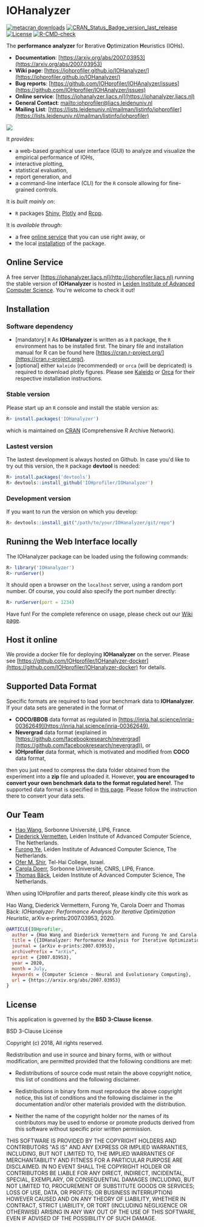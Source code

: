 # IOHanalyzer

<!-- badges: start -->
[![metacran downloads](https://cranlogs.r-pkg.org/badges/IOHanalyzer)](https://cran.r-project.org/package=IOHanalyzer)
[![CRAN_Status_Badge_version_last_release](https://www.r-pkg.org/badges/version-last-release/IOHanalyzer)](https://cran.r-project.org/package=IOHanalyzer)
[![License](https://img.shields.io/badge/License-BSD%203--Clause-blue.svg)](https://opensource.org/license/bsd-3-clause/)
[![R-CMD-check](https://github.com/IOHprofiler/IOHanalyzer/workflows/R-CMD-check/badge.svg)](https://github.com/IOHprofiler/IOHanalyzer/actions)
<!-- badges: end -->

The __performance analyzer__ for **I**terative **O**ptimization **H**euristics (IOHs).

* __Documentation__: [https://arxiv.org/abs/2007.03953](https://arxiv.org/abs/2007.03953)
* __Wiki page__: [https://iohprofiler.github.io/IOHanalyzer/](https://iohprofiler.github.io/IOHanalyzer/)
* __Bug reports__: [https://github.com/IOHprofiler/IOHAnalyzer/issues](https://github.com/IOHprofiler/IOHAnalyzer/issues)
* __Online service__: [https://iohanalyzer.liacs.nl](https://iohanalyzer.liacs.nl)
* __General Contact__: [mailto:iohprofiler@liacs.leidenuniv.nl](mailto:iohprofiler@liacs.leidenuniv.nl)
* __Mailing List__: [https://lists.leidenuniv.nl/mailman/listinfo/iohprofiler](https://lists.leidenuniv.nl/mailman/listinfo/iohprofiler)

![](./misc/demo.gif)

It _provides_:

* a web-based graphical user interface (GUI) to analyze and visualize the empirical performance of IOHs,
* interactive plotting,
* statistical evaluation,
* report generation, and
* a command-line interface (CLI) for the `R` console allowing for fine-grained controls.  

It is _built mainly on_:

* `R` packages [Shiny](https://shiny.posit.co/), [Plotly](https://plotly.com/) and [Rcpp](https://www.rcpp.org/).
<!-- * [scmacp](https://github.com/b0rxa/scmamp) package for Bayesian analysis. -->

It is _available through_:

* a free [online service](#server) that you can use right away, or
* the local [installation](#install) of the package.

## <a name="server"></a>Online Service

A free server [https://iohanalyzer.liacs.nl](http://iohprofiler.liacs.nl) running the stable version of __IOHanalyzer__ is hosted in [Leiden Institute of Advanced Computer Science](https://liacs.leidenuniv.nl/). You're welcome to check it out!

## <a name="install"></a>Installation

### Software dependency

* [mandatory] `R` As __IOHanalyzer__ is written as a `R` package, the `R` environment has to be installed first. The binary file and installation manual for R can be found here [https://cran.r-project.org/](https://cran.r-project.org/).
* [optional] either `kaleido` (recommended) or `orca` (will be depricated) is required to download plotly figures. Please see [Kaleido](https://github.com/plotly/Kaleido) or [Orca](https://github.com/plotly/orca) for their respective installation instructions.

### Stable version

Please start up an `R` console and install the stable version as:

```r
R> install.packages('IOHanalyzer')
```

which is maintained on [CRAN](https://CRAN.R-project.org/package=IOHanalyzer) (Comprehensive R Archive Network).

### Lastest version

The lastest development is always hosted on Github. In case you'd like to try out this version, the `R` package **devtool** is needed:

```r
R> install.packages('devtools')
R> devtools::install_github('IOHprofiler/IOHanalyzer')
```

### Development version

If you want to run the version on which you develop:

```r
R> devtools::install_git("/path/to/your/IOHanalyzer/git/repo")
```

## <a name="run"></a>Runinng the Web Interface locally

The IOHanalyzer package can be loaded using the following commands:

```r
R> library('IOHanalyzer')
R> runServer()
```

It should open a browser on the `localhost` server, using a random port number. Of course, you
could also specify the port number directly:

```r
R> runServer(port = 1234)
```

Have fun! For the complete reference on usage, please check out our [Wiki page](https://iohprofiler.github.io/).

## Host it online

We provide a docker file for deploying __IOHanalyzer__ on the server. Please see [https://github.com/IOHprofiler/IOHanalyzer-docker](https://github.com/IOHprofiler/IOHanalyzer-docker) for details.

## Supported Data Format

Specific formats are required to load your benchmark data to **IOHanalyzer**. If your data sets are generated in the format of

* **COCO/BBOB** data format as regulated in [https://inria.hal.science/inria-00362649](https://inria.hal.science/inria-00362649),
* **Nevergrad** data format (explained in [https://github.com/facebookresearch/nevergrad](https://github.com/facebookresearch/nevergrad)), or
* **IOHprofiler** data format, which is motivated and modified from **COCO** data format,

then you just need to compress the data folder obtained from the experiment into a __zip__ file and uploaded it. However, **you are encouraged to convert your own benchmark data to the format regulated here!**. The supported data format is specified in [this page](https://iohprofiler.github.io/IOHanalyzer/data/). Please follow the instruction there to convert your data sets.

## Our Team

* [Hao Wang](https://www.lip6.fr/actualite/personnes-fiche.php?ident=D2381), Sorbonne Université, LIP6, France.
* [Diederick Vermetten](https://www.universiteitleiden.nl/en/staffmembers/diederick-vermetten), Leiden Institute of Advanced Computer Science, The Netherlands.
* [Furong Ye](https://www.universiteitleiden.nl/en/staffmembers/furong-ye), Leiden Institute of Advanced Computer Science, The Netherlands.
* [Ofer M. Shir](https://ofersh.github.io/telhai/), Tel-Hai College, Israel.
* [Carola Doerr](http://www-desir.lip6.fr/~doerr/), Sorbonne Université, CNRS, LIP6, France.
* [Thomas Bäck](https://www.universiteitleiden.nl/en/staffmembers/thomas-back), Leiden Institute of Advanced Computer Science, The Netherlands.

When using IOHprofiler and parts thereof, please kindly cite this work as

Hao Wang, Diederick Vermettern, Furong Ye, Carola Doerr and Thomas Bäck: _IOHanalyzer: Performance Analysis for Iterative Optimization Heuristic_, arXiv e-prints:2007.03953, 2020.

```bibtex
@ARTICLE{IOHprofiler,
  author = {Hao Wang and Diederick Vermettern and Furong Ye and Carola Doerr and Thomas B{\"a}ck},
  title = {{IOHanalyzer: Performance Analysis for Iterative Optimization Heuristic}},
  journal = {arXiv e-prints:2007.03953},
  archivePrefix = "arXiv",
  eprint = {2007.03953},
  year = 2020,
  month = July,
  keywords = {Computer Science - Neural and Evolutionary Computing},
  url = {https://arxiv.org/abs/2007.03953}
}
```

## License

This application is governed by the __BSD 3-Clause license__.

BSD 3-Clause License

Copyright (c) 2018,
All rights reserved.

Redistribution and use in source and binary forms, with or without
modification, are permitted provided that the following conditions are met:

* Redistributions of source code must retain the above copyright notice, this
  list of conditions and the following disclaimer.

* Redistributions in binary form must reproduce the above copyright notice,
  this list of conditions and the following disclaimer in the documentation
  and/or other materials provided with the distribution.

* Neither the name of the copyright holder nor the names of its
  contributors may be used to endorse or promote products derived from
  this software without specific prior written permission.

THIS SOFTWARE IS PROVIDED BY THE COPYRIGHT HOLDERS AND CONTRIBUTORS "AS IS"
AND ANY EXPRESS OR IMPLIED WARRANTIES, INCLUDING, BUT NOT LIMITED TO, THE
IMPLIED WARRANTIES OF MERCHANTABILITY AND FITNESS FOR A PARTICULAR PURPOSE ARE
DISCLAIMED. IN NO EVENT SHALL THE COPYRIGHT HOLDER OR CONTRIBUTORS BE LIABLE
FOR ANY DIRECT, INDIRECT, INCIDENTAL, SPECIAL, EXEMPLARY, OR CONSEQUENTIAL
DAMAGES (INCLUDING, BUT NOT LIMITED TO, PROCUREMENT OF SUBSTITUTE GOODS OR
SERVICES; LOSS OF USE, DATA, OR PROFITS; OR BUSINESS INTERRUPTION) HOWEVER
CAUSED AND ON ANY THEORY OF LIABILITY, WHETHER IN CONTRACT, STRICT LIABILITY,
OR TORT (INCLUDING NEGLIGENCE OR OTHERWISE) ARISING IN ANY WAY OUT OF THE USE
OF THIS SOFTWARE, EVEN IF ADVISED OF THE POSSIBILITY OF SUCH DAMAGE.

